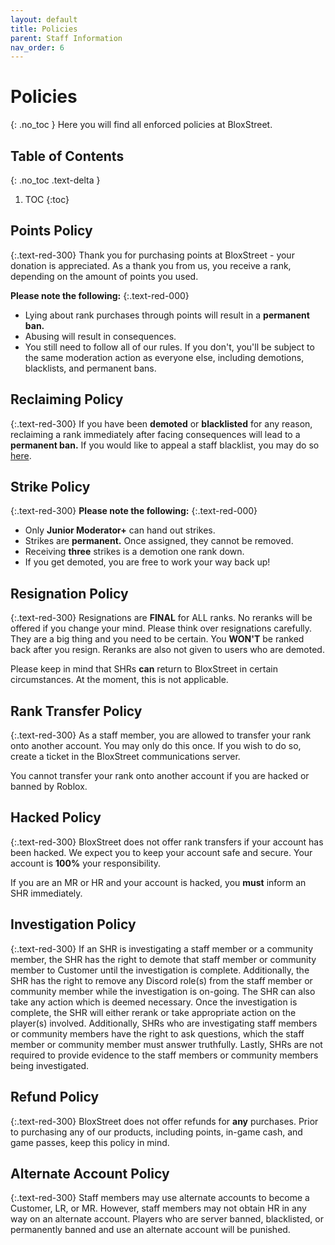 ```yaml
---
layout: default
title: Policies
parent: Staff Information
nav_order: 6
---
```

# Policies
{: .no_toc }
Here you will find all enforced policies at BloxStreet. 

## Table of Contents
{: .no_toc .text-delta }

1. TOC
{:toc}

## Points Policy
{:.text-red-300}
Thank you for purchasing points at BloxStreet - your donation is appreciated. As a thank you from us, you receive a rank, depending on the amount of points you used. 

**Please note the following:**
{:.text-red-000}
* Lying about rank purchases through points will result in a **permanent ban.** 
* Abusing will result in consequences. 
* You still need to follow all of our rules. If you don't, you'll be subject to the same moderation action as everyone else, including demotions, blacklists, and permanent bans.

## Reclaiming Policy
{:.text-red-300}
If you have been **demoted** or **blacklisted** for any reason, reclaiming a rank immediately after facing consequences will lead to a **permanent ban.** If you would like to appeal a staff blacklist, you may do so [here](https://bit.ly/blacklistbanappeals).

## Strike Policy
{:.text-red-300}
**Please note the following:**
{:.text-red-000}
* Only **Junior Moderator+** can hand out strikes. 
* Strikes are **permanent.** Once assigned, they cannot be removed.
* Receiving **three** strikes is a demotion one rank down. 
* If you get demoted, you are free to work your way back up! 

## Resignation Policy
{:.text-red-300}
Resignations are **FINAL** for ALL ranks. No reranks will be offered if you change your mind. Please think over resignations carefully. They are a big thing and you need to be certain. You **WON'T** be ranked back after you resign. Reranks are also not given to users who are demoted. 

Please keep in mind that SHRs **can** return to BloxStreet in certain circumstances. At the moment, this is not applicable. 

## Rank Transfer Policy 
{:.text-red-300}
As a staff member, you are allowed to transfer your rank onto another account. You may only do this once. If you wish to do so, create a ticket in the BloxStreet communications server. 

You cannot transfer your rank onto another account if you are hacked or banned by Roblox. 

## Hacked Policy 
{:.text-red-300}
BloxStreet does not offer rank transfers if your account has been hacked. We expect you to keep your account safe and secure. Your account is **100%** your responsibility.

If you are an MR or HR and your account is hacked, you **must** inform an SHR immediately.

## Investigation Policy
{:.text-red-300}
If an SHR is investigating a staff member or a community member, the SHR has the right to demote that staff member or community member to Customer until the investigation is complete. Additionally, the SHR has the right to remove any Discord role(s) from the staff member or community member while the investigation is on-going. The SHR can also take any action which is deemed necessary. Once the investigation is complete, the SHR will either rerank or take appropriate action on the player(s) involved. Additionally, SHRs who are investigating staff members or community members have the right to ask questions, which the staff member or community member must answer truthfully. Lastly, SHRs are not required to provide evidence to the staff members or community members being investigated.

## Refund Policy
{:.text-red-300}
BloxStreet does not offer refunds for **any** purchases. Prior to purchasing any of our products, including points, in-game cash, and game passes, keep this policy in mind.

## Alternate Account Policy
{:.text-red-300}
Staff members may use alternate accounts to become a Customer, LR, or MR. However, staff members may not obtain HR in any way on an alternate account. Players who are server banned, blacklisted, or permanently banned and use an alternate account will be punished.

